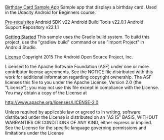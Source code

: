 [Birthday Card Sample App](https://github.com/nazishkn67/Birthday-Card#birthday-card-sample=app)
Sample app that displays a birthday card. Used in the Udacity Android for Beginners course.

[Pre-requisites](https://github.com/nazishkn67/Birthday-Card#pre-requisites)
Android SDK v22
Android Build Tools v22.0.1
Android Support Repository v22.1.1

[Getting Started](https://github.com/nazishkn67/Birthday-Card#getting-started)
This sample uses the Gradle build system. To build this project, use the "gradlew build" command or use "Import Project" in Android Studio.


[License](https://github.com/nazishkn67/Birthday-Card#license)
Copyright 2015 The Android Open Source Project, Inc.

Licensed to the Apache Software Foundation (ASF) under one or more contributor license agreements. See the NOTICE file distributed with this work for additional information regarding copyright ownership. The ASF licenses this file to you under the Apache License, Version 2.0 (the "License"); you may not use this file except in compliance with the License. You may obtain a copy of the License at

http://www.apache.org/licenses/LICENSE-2.0

Unless required by applicable law or agreed to in writing, software distributed under the License is distributed on an "AS IS" BASIS, WITHOUT WARRANTIES OR CONDITIONS OF ANY KIND, either express or implied. See the License for the specific language governing permissions and limitations under the License
